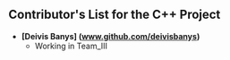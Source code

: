 ## Contributor's List for the C++ Project

[comment]: <> (Here is a standard template.)

* **[Deivis Banys] (www.github.com/deivisbanys)**
  * Working in Team_III
